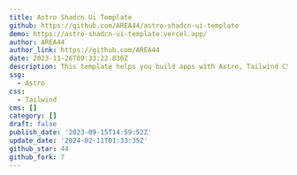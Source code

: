 ```yaml
---
title: Astro Shadcn Ui Template
github: https://github.com/AREA44/astro-shadcn-ui-template
demo: https://astro-shadcn-ui-template.vercel.app/
author: AREA44
author_link: https://github.com/AREA44
date: 2023-11-26T09:33:22.836Z
description: This template helps you build apps with Astro, Tailwind CSS, and shadcn/ui.
ssg:
  - Astro
css:
  - Tailwind
cms: []
category: []
draft: false
publish_date: '2023-09-15T14:59:52Z'
update_date: '2024-02-11T01:33:35Z'
github_star: 44
github_fork: 7
---
```

